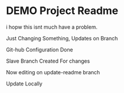 # DEMO Project Readme

i hopw this isnt much have a problem.

Just Changing Something, Updates on Branch

Git-hub Configuration Done

Slave Branch Created For changes

Now editing on update-readme branch

Update Locally
